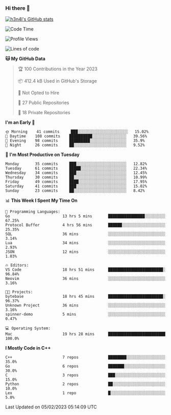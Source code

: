 ### Hi there 👋

[![h3n4l's GitHub stats](https://github-readme-stats.vercel.app/api?username=h3n4l&count_private=true&show_icons=true&theme=radical)](https://github.com/h3n4l/github-readme-stats)

<!--START_SECTION:waka-->
![Code Time](http://img.shields.io/badge/Code%20Time-922%20hrs%203%20mins-blue)

![Profile Views](http://img.shields.io/badge/Profile%20Views-0-blue)

![Lines of code](https://img.shields.io/badge/From%20Hello%20World%20I%27ve%20Written-44%20Thousand%20lines%20of%20code-blue)

**🐱 My GitHub Data** 

> 🏆 100 Contributions in the Year 2023
 > 
> 📦 412.4 kB Used in GitHub's Storage 
 > 
> 🚫 Not Opted to Hire
 > 
> 📜 27 Public Repositories 
 > 
> 🔑 18 Private Repositories  
 > 
**I'm an Early 🐤** 

```text
🌞 Morning    41 commits     ███░░░░░░░░░░░░░░░░░░░░░░   15.02% 
🌆 Daytime    108 commits    ██████████░░░░░░░░░░░░░░░   39.56% 
🌃 Evening    98 commits     █████████░░░░░░░░░░░░░░░░   35.9% 
🌙 Night      26 commits     ██░░░░░░░░░░░░░░░░░░░░░░░   9.52%

```
📅 **I'm Most Productive on Tuesday** 

```text
Monday       35 commits     ███░░░░░░░░░░░░░░░░░░░░░░   12.82% 
Tuesday      61 commits     █████░░░░░░░░░░░░░░░░░░░░   22.34% 
Wednesday    34 commits     ███░░░░░░░░░░░░░░░░░░░░░░   12.45% 
Thursday     30 commits     ██░░░░░░░░░░░░░░░░░░░░░░░   10.99% 
Friday       49 commits     ████░░░░░░░░░░░░░░░░░░░░░   17.95% 
Saturday     41 commits     ███░░░░░░░░░░░░░░░░░░░░░░   15.02% 
Sunday       23 commits     ██░░░░░░░░░░░░░░░░░░░░░░░   8.42%

```


📊 **This Week I Spent My Time On** 

```text
💬 Programming Languages: 
Go                       13 hrs 5 mins       ████████████████░░░░░░░░░   67.25% 
Protocol Buffer          4 hrs 56 mins       ██████░░░░░░░░░░░░░░░░░░░   25.35% 
SQL                      36 mins             ░░░░░░░░░░░░░░░░░░░░░░░░░   3.14% 
Lua                      34 mins             ░░░░░░░░░░░░░░░░░░░░░░░░░   2.93% 
JSON                     12 mins             ░░░░░░░░░░░░░░░░░░░░░░░░░   1.03%

🔥 Editors: 
VS Code                  18 hrs 51 mins      ████████████████████████░   96.84% 
Neovim                   36 mins             ░░░░░░░░░░░░░░░░░░░░░░░░░   3.16%

🐱‍💻 Projects: 
bytebase                 18 hrs 45 mins      ████████████████████████░   96.37% 
Unknown Project          36 mins             ░░░░░░░░░░░░░░░░░░░░░░░░░   3.16% 
spinner-demo             5 mins              ░░░░░░░░░░░░░░░░░░░░░░░░░   0.47%

💻 Operating System: 
Mac                      19 hrs 28 mins      █████████████████████████   100.0%

```

**I Mostly Code in C++** 

```text
C++                      7 repos             ████████░░░░░░░░░░░░░░░░░   35.0% 
Go                       6 repos             ███████░░░░░░░░░░░░░░░░░░   30.0% 
C                        3 repos             ███░░░░░░░░░░░░░░░░░░░░░░   15.0% 
Python                   2 repos             ██░░░░░░░░░░░░░░░░░░░░░░░   10.0% 
Lex                      1 repo              █░░░░░░░░░░░░░░░░░░░░░░░░   5.0%

```



 Last Updated on 05/02/2023 05:14:09 UTC
<!--END_SECTION:waka-->

